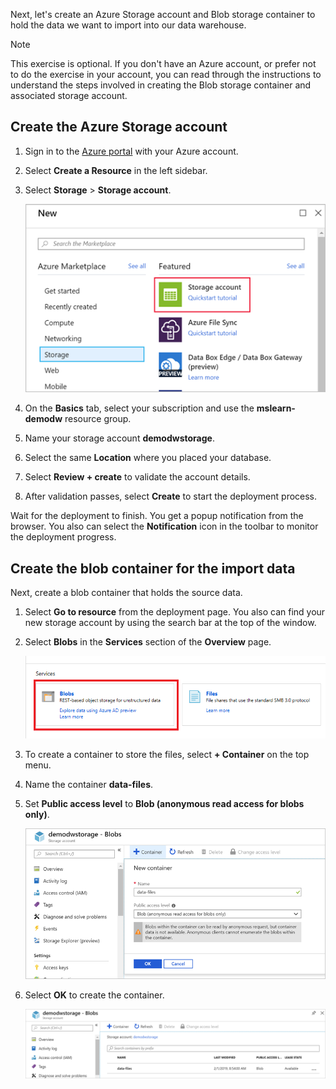 Next, let's create an Azure Storage account and Blob storage container to hold the data we want to import into our data warehouse.

> [!NOTE]
> This exercise is optional. If you don't have an Azure account, or prefer not to do the exercise in your account, you can read through the instructions to understand the steps involved in creating the Blob storage container and associated storage account.

## Create the Azure Storage account

1. Sign in to the [Azure portal](https://portal.azure.com) with your Azure account.
1. Select **Create a Resource** in the left sidebar.
1. Select **Storage** > **Storage account**.

    ![Storage account option selection from the list](../media/4-exercise-create-blob-storage-account.png)

1. On the **Basics** tab, select your subscription and use the **mslearn-demodw** resource group.
1. Name your storage account **demodwstorage**.
1. Select the same **Location** where you placed your database.
1. Select **Review + create** to validate the account details.
1. After validation passes, select **Create** to start the deployment process.

Wait for the deployment to finish. You get a popup notification from the browser. You also can select the **Notification** icon in the toolbar to monitor the deployment progress.

## Create the blob container for the import data

Next, create a blob container that holds the source data.

1. Select **Go to resource** from the deployment page. You also can find your new storage account by using the search bar at the top of the window.
1. Select **Blobs** in the **Services** section of the **Overview** page.

    ![Creating a blob in the storage account option](../media/4-exercise-create-blob-storage-blobs.png)

1. To create a container to store the files, select **+ Container** on the top menu.
1. Name the container **data-files**.
1. Set **Public access level** to **Blob (anonymous read access for blobs only)**.

    ![New blob creation screen with details filled in](../media/4-create-blob-container.png)

1. Select **OK** to create the container.

    ![Data-files container in the blob account](../media/4-exercise-create-blob-storage-container.png)

